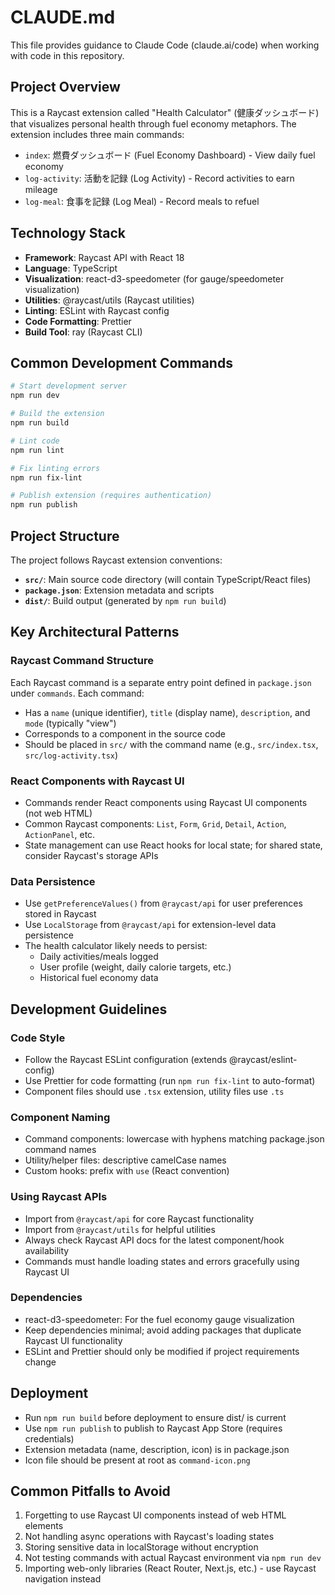 # CLAUDE.md

This file provides guidance to Claude Code (claude.ai/code) when working with code in this repository.

## Project Overview

This is a Raycast extension called "Health Calculator" (健康ダッシュボード) that visualizes personal health through fuel economy metaphors. The extension includes three main commands:
- `index`: 燃費ダッシュボード (Fuel Economy Dashboard) - View daily fuel economy
- `log-activity`: 活動を記録 (Log Activity) - Record activities to earn mileage
- `log-meal`: 食事を記録 (Log Meal) - Record meals to refuel

## Technology Stack

- **Framework**: Raycast API with React 18
- **Language**: TypeScript
- **Visualization**: react-d3-speedometer (for gauge/speedometer visualization)
- **Utilities**: @raycast/utils (Raycast utilities)
- **Linting**: ESLint with Raycast config
- **Code Formatting**: Prettier
- **Build Tool**: ray (Raycast CLI)

## Common Development Commands

```bash
# Start development server
npm run dev

# Build the extension
npm run build

# Lint code
npm run lint

# Fix linting errors
npm run fix-lint

# Publish extension (requires authentication)
npm run publish
```

## Project Structure

The project follows Raycast extension conventions:
- **`src/`**: Main source code directory (will contain TypeScript/React files)
- **`package.json`**: Extension metadata and scripts
- **`dist/`**: Build output (generated by `npm run build`)

## Key Architectural Patterns

### Raycast Command Structure
Each Raycast command is a separate entry point defined in `package.json` under `commands`. Each command:
- Has a `name` (unique identifier), `title` (display name), `description`, and `mode` (typically "view")
- Corresponds to a component in the source code
- Should be placed in `src/` with the command name (e.g., `src/index.tsx`, `src/log-activity.tsx`)

### React Components with Raycast UI
- Commands render React components using Raycast UI components (not web HTML)
- Common Raycast components: `List`, `Form`, `Grid`, `Detail`, `Action`, `ActionPanel`, etc.
- State management can use React hooks for local state; for shared state, consider Raycast's storage APIs

### Data Persistence
- Use `getPreferenceValues()` from `@raycast/api` for user preferences stored in Raycast
- Use `LocalStorage` from `@raycast/api` for extension-level data persistence
- The health calculator likely needs to persist:
  - Daily activities/meals logged
  - User profile (weight, daily calorie targets, etc.)
  - Historical fuel economy data

## Development Guidelines

### Code Style
- Follow the Raycast ESLint configuration (extends @raycast/eslint-config)
- Use Prettier for code formatting (run `npm run fix-lint` to auto-format)
- Component files should use `.tsx` extension, utility files use `.ts`

### Component Naming
- Command components: lowercase with hyphens matching package.json command names
- Utility/helper files: descriptive camelCase names
- Custom hooks: prefix with `use` (React convention)

### Using Raycast APIs
- Import from `@raycast/api` for core Raycast functionality
- Import from `@raycast/utils` for helpful utilities
- Always check Raycast API docs for the latest component/hook availability
- Commands must handle loading states and errors gracefully using Raycast UI

### Dependencies
- react-d3-speedometer: For the fuel economy gauge visualization
- Keep dependencies minimal; avoid adding packages that duplicate Raycast UI functionality
- ESLint and Prettier should only be modified if project requirements change

## Deployment

- Run `npm run build` before deployment to ensure dist/ is current
- Use `npm run publish` to publish to Raycast App Store (requires credentials)
- Extension metadata (name, description, icon) is in package.json
- Icon file should be present at root as `command-icon.png`

## Common Pitfalls to Avoid

1. Forgetting to use Raycast UI components instead of web HTML elements
2. Not handling async operations with Raycast's loading states
3. Storing sensitive data in localStorage without encryption
4. Not testing commands with actual Raycast environment via `npm run dev`
5. Importing web-only libraries (React Router, Next.js, etc.) - use Raycast navigation instead